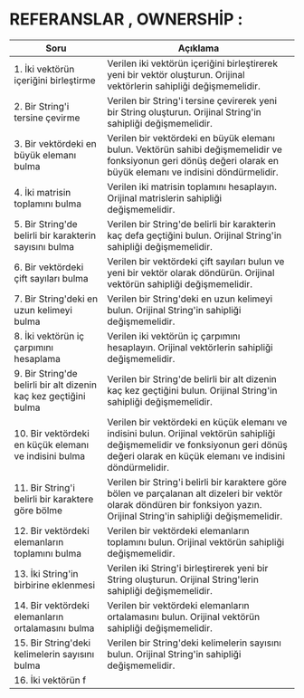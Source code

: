 # REFERANSLAR , OWNERSHİP :

| Soru | Açıklama |
| --- | --- |
| 1. İki vektörün içeriğini birleştirme | Verilen iki vektörün içeriğini birleştirerek yeni bir vektör oluşturun. Orijinal vektörlerin sahipliği değişmemelidir. |
| 2. Bir String'i tersine çevirme | Verilen bir String'i tersine çevirerek yeni bir String oluşturun. Orijinal String'in sahipliği değişmemelidir. |
| 3. Bir vektördeki en büyük elemanı bulma | Verilen bir vektördeki en büyük elemanı bulun. Vektörün sahibi değişmemelidir ve fonksiyonun geri dönüş değeri olarak en büyük elemanı ve indisini döndürmelidir. |
| 4. İki matrisin toplamını bulma | Verilen iki matrisin toplamını hesaplayın. Orijinal matrislerin sahipliği değişmemelidir. |
| 5. Bir String'de belirli bir karakterin sayısını bulma | Verilen bir String'de belirli bir karakterin kaç defa geçtiğini bulun. Orijinal String'in sahipliği değişmemelidir. |
| 6. Bir vektördeki çift sayıları bulma | Verilen bir vektördeki çift sayıları bulun ve yeni bir vektör olarak döndürün. Orijinal vektörün sahipliği değişmemelidir. |
| 7. Bir String'deki en uzun kelimeyi bulma | Verilen bir String'deki en uzun kelimeyi bulun. Orijinal String'in sahipliği değişmemelidir. |
| 8. İki vektörün iç çarpımını hesaplama | Verilen iki vektörün iç çarpımını hesaplayın. Orijinal vektörlerin sahipliği değişmemelidir. |
| 9. Bir String'de belirli bir alt dizenin kaç kez geçtiğini bulma | Verilen bir String'de belirli bir alt dizenin kaç kez geçtiğini bulun. Orijinal String'in sahipliği değişmemelidir. |
| 10. Bir vektördeki en küçük elemanı ve indisini bulma | Verilen bir vektördeki en küçük elemanı ve indisini bulun. Orijinal vektörün sahipliği değişmemelidir ve fonksiyonun geri dönüş değeri olarak en küçük elemanı ve indisini döndürmelidir. |
| 11. Bir String'i belirli bir karaktere göre bölme | Verilen bir String'i belirli bir karaktere göre bölen ve parçalanan alt dizeleri bir vektör olarak döndüren bir fonksiyon yazın. Orijinal String'in sahipliği değişmemelidir. |
| 12. Bir vektördeki elemanların toplamını bulma | Verilen bir vektördeki elemanların toplamını bulun. Orijinal vektörün sahipliği değişmemelidir. |
| 13. İki String'in birbirine eklenmesi | Verilen iki String'i birleştirerek yeni bir String oluşturun. Orijinal String'lerin sahipliği değişmemelidir. |
| 14. Bir vektördeki elemanların ortalamasını bulma | Verilen bir vektördeki elemanların ortalamasını bulun. Orijinal vektörün sahipliği değişmemelidir. |
| 15. Bir String'deki kelimelerin sayısını bulma | Verilen bir String'deki kelimelerin sayısını bulun. Orijinal String'in sahipliği değişmemelidir. |
| 16. İki vektörün f

